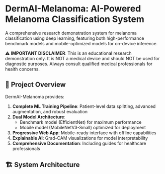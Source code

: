 # DermAI-Melanoma: AI-Powered Melanoma Classification System

A comprehensive research demonstration system for melanoma classification using deep learning, featuring both high-performance benchmark models and mobile-optimized models for on-device inference.

⚠️ **IMPORTANT DISCLAIMER**: This is an educational research demonstration only. It is NOT a medical device and should NOT be used for diagnostic purposes. Always consult qualified medical professionals for health concerns.

## 🎯 Project Overview

DermAI-Melanoma provides:

1. **Complete ML Training Pipeline**: Patient-level data splitting, advanced augmentation, and robust evaluation
2. **Dual Model Architecture**: 
   - Benchmark model (EfficientNet) for maximum performance
   - Mobile model (MobileNetV3-Small) optimized for deployment
3. **Progressive Web App**: Mobile-ready interface with offline capabilities
4. **Explainable AI**: Grad-CAM visualizations for model interpretability
5. **Comprehensive Documentation**: Including guides for healthcare professionals

## 🏗️ System Architecture

